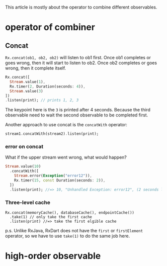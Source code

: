 This article is mostly about the operator to combine different observables. 

# operator of combiner

## Concat
`Rx.concat(ob1, ob2, ob2)` will listen to ob1 first. 
Once ob1 completes or goes wrong, then it will start to listen to ob2.
Once ob2 completes or goes wrong, then it complete itself.

```dart
Rx.concat([
  Stream.value(1),
  Rx.timer(2, Duration(seconds: 4)),
  Stream.value(3)
])
.listen(print); // prints 1, 2, 3
```
The keypoint here is the `3` is printed after 4 seconds. Because the third observable need to wait the second observable to be completed first. 


Another approach to use concat is the `concatWith` operator: 
```dart
stream1.concatWith(stream2).listen(print);
```

### error on concat
What if the upper stream went wrong, what would happen?
```dart
Stream.value(10)
  .concatWith([
    Stream.error(Exception("error12")),
    Rx.timer(15, const Duration(seconds: 2)),
  ])
  .listen(print); //=> 10, "Unhandled Exception: error12", (2 seconds later) 15
```

### Three-level cache
```
Rx.concat(memoryCache(), databaseCache(), endpointCache())
  .take(1) // only take the first cache
  .listen(print) //=> take the first elgible cache
```
p.s. Unlike RxJava, RxDart does not have the `first` or `firstElement` operator, so we have to use `take(1)` to do the same job here.


# high-order observable